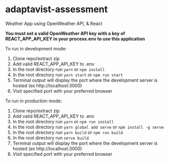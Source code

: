 # adaptavist-assessment

Weather App using OpenWeather API, &amp; React

**You must set a valid OpenWeather API key with a key of REACT_APP_API_KEY in your process.env to use this application**

To run in development mode: 
  1. Clone repo/extract zip
  2. Add valid REACT_APP_API_KEY to .env
  3. In the root directory run ``yarn`` or ``npm install`` 
  4. In the root directory run ``yarn start`` or ``npm run start`` 
  5. Terminal output will display the port where the development server is hosted (ex http://localhost:3000)
  6. Visit specified port with your preferred browser
  
 
  To run in production mode:
  1. Clone repo/extract zip
  2. Add valid REACT_APP_API_KEY to .env
  3. In the root directory run ``yarn`` or ``npm run install``
  4. In the root directory run ``yarn global add serve`` or ``npm install -g serve``
  5. In the root directory run ``yarn build`` or ``npm run build``
  6. In the root directory run ``serve build``
  7. Terminal output will display the port where the development server is hosted (ex http://localhost:3000)
  8. Visit specified port with your preferred browser
